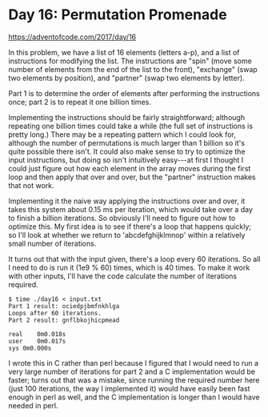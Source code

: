 # Day 16: Permutation Promenade

<https://adventofcode.com/2017/day/16>

In this problem, we have a list of 16 elements (letters a-p), and a list of
instructions for modifying the list. The instructions are "spin" (move some
number of elements from the end of the list to the front), "exchange" (swap
two elements by position), and "partner" (swap two elements by letter).

Part 1 is to determine the order of elements after performing the
instructions once; part 2 is to repeat it one billion times.

Implementing the instructions should be fairly straightforward; although
repeating one billion times could take a while (the full set of instructions
is pretty long.) There may be a repeating pattern which I could look for,
although the number of permutations is much larger than 1 billion so it's
quite possible there isn't. It could also make sense to try to optimize the
input instructions, but doing so isn't intuitively easy---at first I thought
I could just figure out how each element in the array moves during the first
loop and then apply that over and over, but the "partner" instruction makes
that not work.

Implementing it the naive way applying the instructions over and over, it
takes this system about 0.15 ms per iteration, which would take over a day
to finish a billion iterations. So obviously I'll need to figure out how to
optimize this. My first idea is to see if there's a loop that happens
quickly; so I'll look at whether we return to 'abcdefghijklmnop' within a
relatively small number of iterations.

It turns out that with the input given, there's a loop every 60 iterations.
So all I need to do is run it (1e9 % 60) times, which is 40 times. To make
it work with other inputs, I'll have the code calculate the number of
iterations required.

```
$ time ./day16 < input.txt 
Part 1 result: ociedpjbmfnkhlga
Loops after 60 iterations.
Part 2 result: gnflbkojhicpmead

real	0m0.018s
user	0m0.017s
sys	0m0.000s
```

I wrote this in C rather than perl because I figured that I would need to
run a very large number of iterations for part 2 and a C implementation
would be faster; turns out that was a mistake, since running the required
number here (just 100 iterations, the way I implemented it) would have
easily been fast enough in perl as well, and the C implementation is longer
than I would have needed in perl.
